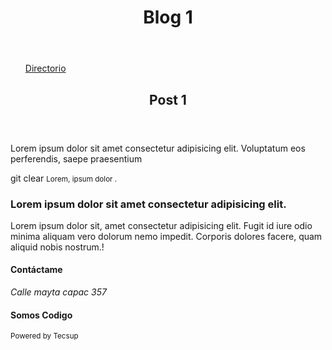 <!DOCTYPE html>
<html lang="es">
    <head>
        <meta charset="UTF-8">
        <meta name="viewport" content="width=device-width>
        <link rel="stylesheet>
        <title>Reto 2 - Sem1 </title>
    </head>
    <body>
        <header>
            <h1>Blog 1 </h1>
        </header>
        <main>
            <nav>
                <header>
                    <h2></h2>
                </header>
                <ul>
                    <a href="reto2_sem1.html">Directorio</a>
                    <a href="reto2_sem1.html"></a>
                    <a href="reto2_sem1.html"></a>
                    <a href="reto2_sem1.html"></a>
                </ul>
            </nav>
            <article>
                <header>
                    <h2>Post 1</h2>
                </header>
                <section>
                    <p
                    >Lorem ipsum dolor sit amet consectetur adipisicing elit. Voluptatum eos perferendis, saepe praesentium 
                </p>
                </section>
                <footer>git clear
                    <small>Lorem, ipsum dolor .</small>
                </footer>
            </article>
            <aside>
                <section>
                    <h3>Lorem ipsum dolor sit amet consectetur adipisicing elit.
                    </h3>
                    <p>Lorem ipsum dolor sit, amet consectetur adipisicing elit. Fugit id iure odio minima aliquam vero dolorum nemo impedit. Corporis dolores facere, quam aliquid nobis nostrum.!</p>
                </section>
            </aside>
        </main>    
        <footer>
            <div>
                <h4>Contáctame</h4>
                <address>Calle mayta capac 357</address>
            </div>
            <div>
                <h4>Somos Codigo</h4>
                <small>Powered by Tecsup</small>
            </div>
        </footer>
    </body>
</html>
